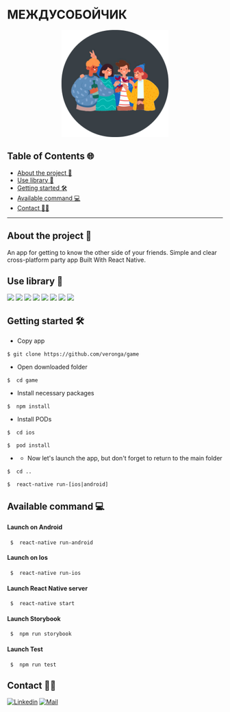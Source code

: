 # МЕЖДУСОБОЙЧИК

<p align="center">
  <img width="250" height="250" src="https://github.com/veronga/game/blob/master/android/app/src/main/res/mipmap-xxxhdpi/ic_launcher_round.png">
</p>

## Table of Contents 🌐

+ [About the project 📝](#about-the-project-📝)
+ [Use library 🧠](#use-library-🧠)
+ [Getting started 🛠](#getting-started-🛠)
+ [Available command 💻](#available-command-💻)
+ [Contact 🤝🏻](#contact-🤝)

---

## About the project 📝

An app for getting to know the other side of your friends. Simple and clear cross-platform party app Built With React Native.

## Use library 🧠

[![](https://img.shields.io/badge/React-v16.11.0-blue)](https://github.com/facebook/react/)
[![](https://img.shields.io/badge/React%20Native-v0.62.2-informational)](https://github.com/facebook/react-native#readme)
[![](https://img.shields.io/badge/Storybook-v^5.2.5-ff69b4)](https://storybook.js.org)
[![](https://img.shields.io/badge/Redux-v^4.0.5-blueviolet)](https://redux.js.org/)
[![](https://img.shields.io/badge/Redux%20Toolkit-v^1.4.0-blueviolet)](https://redux-toolkit.js.org/)
[![](https://img.shields.io/badge/PropTypes-v^15.7.2-9cf)](https://www.npmjs.com/package/prop-types)
[![](https://img.shields.io/badge/React%20Native%20Navigation-v^6.8.0-orange)](https://github.com/wix/react-native-navigation)
[![](https://img.shields.io/badge/React%20Native%20Animatable-v^1.3.3-critical)](https://github.com/oblador/react-native-animatable)

## Getting started 🛠

- Copy app

```
$ git clone https://github.com/veronga/game
```

- Open downloaded folder

```
$  cd game
```

- Install necessary packages

```
$  npm install
```

- Install PODs

```
$  cd ios
```

```
$  pod install
```

- - Now let's launch the app, but don't forget to return to the main folder

```
$  cd ..
```

```
$  react-native run-[ios|android]
```

## Available command 💻

#### Launch on Android

```
 $  react-native run-android
```

#### Launch on Ios

```
 $  react-native run-ios
```

#### Launch React Native server

```
 $  react-native start
```

#### Launch Storybook

```
 $  npm run storybook
```

#### Launch Test

```
 $  npm run test
```

## Contact 🤝🏻

[![Linkedin](https://img.shields.io/badge/-Veronika%20Belozechko-blue?style=flat-square&logo=linkedin&logoColor=white&link=https://www.linkedin.com/in/veronika-belozechko-a38933157/)](https://www.linkedin.com/in/veronika-belozechko-a38933157/)
[![Mail](https://img.shields.io/badge/-veronika.belozechko@gmail.com-gray?style=flat-square&logo=gmail&logoColor=red&link=/)](mailto:veronika.belozechko@gmail.com)
